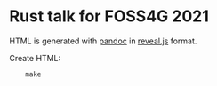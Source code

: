 Rust talk for FOSS4G 2021
=========================

HTML is generated with [pandoc](https://pandoc.org/MANUAL.html#slide-shows) in [reveal.js](https://revealjs.com/) format.

Create HTML:

        make
